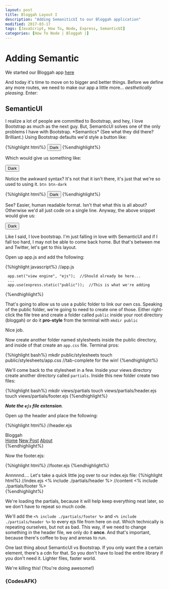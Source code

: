 ```yaml
---
layout: post
title: Bloggah Layout I
description: "Adding SemaniticUI to our Bloggah application"
modified: 2017-03-17
tags: [JavaScript, How To, Node, Express, SemanticUI]
categories: [How To Node | Bloggah |]
---
```

<link rel="stylesheet" href="https://cdnjs.cloudflare.com/ajax/libs/semantic-ui/2.2.13/components/button.min.css" />
<h1>Adding Semantic</h1>

We started our Bloggah app <a href="https://codesafk.github.io/how%20to%20node%20%7C%20bloggah%20%7C/bloggah-index/" target="_blank">here</a>

And today it's time to move on to bigger and better things.  Before we define any more routes, we need to
make our app a little more...  *aesthetically pleasing*.  Enter:

<h2>SemanticUI</h2>
<!--more-->
I realize a lot of people are committed to Bootstrap, and hey, I love Bootstrap as much as the next guy.  But, SemanticUI solves one of
the only problems I have with Bootstrap.  *Semantics* (See what they did there?  Brilliant.)  Using Bootstrap defaults we'd style
a button like:

{%highlight html%}
   <button type="button" class="btn btn-dark">Dark</button>
 {%endhighlight%}
 
 Which would give us something like: 
 
 <button type="button" class="btn btn-dark">Dark</button>
 
 Notice the awkward syntax?  It's not that it isn't there, it's just that we're so used to using it.  ```btn btn-dark ```
 
 {%highlight html%}
    <button class="ui secondary button">Dark</button>
  {%endhighlight%}
  
  See?  Easier, human readable format.  Isn't that what this is all about?  Otherwise we'd all just code on a single line.
  Anyway, the above snippet would give us:

 <button class="ui secondary button">
   Dark
 </button>
 
 Like I said, I love bootstrap.  I'm just falling in love with SemanticUI and if I fall too hard, I may not be able to come back home.
 But that's between me and Twitter, let's get to this layout.
 
 Open up app.js and add the following:
 
 {%highlight javascript%}
     //app.js
     
     app.set("view engine", "ejs");  //Should already be here...
     ...
     app.use(express.static("public"));  //This is what we're adding
   {%endhighlight%}
 
 That's going to allow us to use a public folder to link our own css.  Speaking of the public folder, we're going to need to create one of those.
 Either right-click the file tree and create a folder called ```public``` inside your root directory (bloggah) or do it **pro-style**
 from the terminal with ```mkdir public```
 
 Nice job.
 
 Now create another folder named stylesheets inside the public directory, and inside of that create an ```app.css``` file.  Terminal pros:
 
 {%highlight bash%}
     mkdir public/stylesheets
     touch public/stylesheets/app.css //tab-complete for the win!
    {%endhighlight%}
    
 We'll come back to the stylesheet in a few.  Inside your views directory create another directory called ```partials```.  Inside this 
 new folder create two files:
 
 {%highlight bash%}
      mkdir views/partials
      touch views/partials/header.ejs
      touch views/partials/footer.ejs
 {%endhighlight%}
 
 ***Note the ```ejs``` file extension***.
 
 Open up the header and place the following:
 
 {%highlight html%}
 //header.ejs
       <html>
         <head>
             <title>Bloggah</title>
             <link rel="stylesheet" href="https://cdnjs.cloudflare.com/ajax/libs/semantic-ui/2.2.13/semantic.min.css" />
             <link rel="stylesheet" href="/stylesheets/app.css"/>
         </head>
         <div class="ui fixed inverted menu">
             <div class="ui container">
                 <div class="header item">
                     <i class="code icon"></i>Bloggah
                 </div>
                 <a href="/" class="item">Home</a>
                 <a href="/posts/new" class="item">New Post</a>
                 <a href="/about" class="item">About</a>
             </div>
         </div>
       <body>
  {%endhighlight%}  
  
  Now the footer.ejs:
  
  {%highlight html%}
   //footer.ejs
         <script src="https://cdnjs.cloudflare.com/ajax/libs/semantic-ui/2.2.13/semantic.min.js"></script>
         </body>
     </html>
    {%endhighlight%}  
  
  Annnnnd.... Let's take a quick little jog over to our index.ejs file:
  {%highlight html%}
   //index.ejs
       <% include ./partials/header %>
            //content
        <% include ./partials/footer %>     
    {%endhighlight%}  
  
  
  We're loading the partials, because it will help keep everything neat later, so we don't have to repeat so much code.
  
  We'll add the ```<% include ./partials/footer %>``` and ```<% include ./partials/header %>``` to every ejs file from here
  on out.  Which technically is repeating ourselves, but not as bad.  This way, if we need to change something in the header file,
  we only do it **once**.  And that's important, because there's coffee to buy and arenas to run.
  
  One last thing about SemanticUI vs Bootstrap.  If you only want the a certain element, there's a cdn for that.  So you don't have to load the entire 
  library if you don't need it.  Lighter files, faster world.  
  
  We're killing this!  (You're doing awesome!)
  
  <h3>{CodesAFK}</h3>      

      